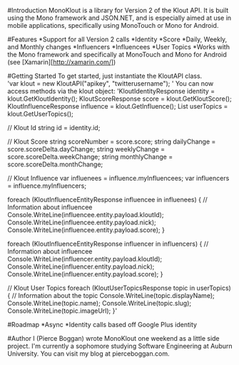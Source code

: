 #Introduction
MonoKlout is a library for Version 2 of the Klout API. It is built using the Mono framework and JSON.NET, and is especially aimed at use in mobile applications, specifically using MonoTouch or Mono for Android. 

#Features
*Support for all Version 2 calls
	*Identity
	*Score
		*Daily, Weekly, and Monthly changes
	*Influencers
	*Influencees
	*User Topics
*Works with the Mono framework and specifically at MonoTouch and Mono for Android (see [Xamarin][http://xamarin.com/])

#Getting Started
To get started, just instantiate the KloutAPI class.
'var klout = new KloutAPI("apikey", "twitterusername"); '
You can now access methods via the klout object:
'KloutIdentityResponse identity = klout.GetKloutIdentity();
KloutScoreResponse score = klout.GetKloutScore();
KloutInfluenceResponse influence = klout.GetInfluence();
List<KloutUserTopicsResponse> userTopics = klout.GetUserTopics();

// Klout Id
string id = identity.id;

// Klout Score
string scoreNumber = score.score;
string dailyChange = score.scoreDelta.dayChange;
string weeklyChange = score.scoreDelta.weekChange;
string monthlyChange = score.scoreDelta.monthChange;

// Klout Influence
var influenees = influence.myInfluencees;
var influencers = influence.myInfluencers;

foreach (KloutInfluenceEntityResponse influencee in influenees)
{
	// Information about influencee
	Console.WriteLine(influencee.entity.payload.kloutId);
	Console.WriteLine(influencee.entity.payload.nick);
	Console.WriteLine(influencee.entity.payload.score);
}

foreach (KloutInfluenceEntityResponse influencer in influencers)
{
	// Information about influencee
	Console.WriteLine(influencer.entity.payload.kloutId);
	Console.WriteLine(influencer.entity.payload.nick);
	Console.WriteLine(influencer.entity.payload.score);
}

// Klout User Topics
foreach (KloutUserTopicsResponse topic in userTopics)
{
	// Information about the topic
	Console.WriteLine(topic.displayName);
	Console.WriteLine(topic.name);
	Console.WriteLine(topic.slug);
	Console.WriteLine(topic.imageUrl);
}'

#Roadmap
*Async
*Identity calls based off Google Plus identity

#Author
I (Pierce Boggan) wrote MonoKlout one weekend as a little side project. I'm currently a sophomore studying Software Engineering at Auburn University. You can visit my blog at pierceboggan.com.